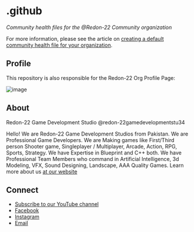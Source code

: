 # .github

*Community health files for the @Redon-22 Community organization*

For more information, please see the article on [creating a default community health file for your organization](https://docs.github.com/en/communities/setting-up-your-project-for-healthy-contributions/creating-a-default-community-health-file).


## Profile

This repository is also responsible for the Redon-22 Org Profile Page:

![image](https://drive.google.com/file/d/1bPwU2ddForv338pWh24ziK1xYEtky8GQ/view?usp=sharing)



## About

Redon-22 Game Development Studio
@redon-22gamedevelopmentstu34

Hello! We are Redon-22 Game Development Studios from Pakistan. We are Professional Game Developers. We are Making games like First/Third person Shooter game, Singleplayer / Multiplayer, Arcade, Action, RPG, Sports, Strategy. We have Expertise in Blueprint and C++ both. We have Professional Team Members who command in Artificial Intelligence, 3d Modeling, VFX, Sound Designing, Landscape, AAA Quality Games. Learn more about us [at our website](https://www.facebook.com/redon22official/)

## Connect
- [Subscribe to our YouTube channel](https://www.youtube.com/@redon-22gamedevelopmentstu34)
- [Facebook](https://www.facebook.com/redon22official/)
- [Instagram](https://www.instagram.com/redon_22gamedevelopementstduio/)
- [Email](shumaimansari123@gmail.com)
